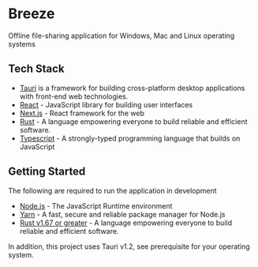 
# Breeze
Offline file-sharing application for Windows, Mac and Linux operating systems


## Tech Stack
- [Tauri](https://tauri.app/) is a framework for building cross-platform desktop applications with front-end web technologies.
- [React](https://react.dev/) -  JavaScript library for building user interfaces
- [Next.js](https://nextjs.org/) - React framework for the web
- [Rust](rust-lang.org/) -  A language empowering everyone
to build reliable and efficient software.
- [Typescript](https://typescript-lang.org) - A strongly-typed programming language that builds on JavaScript


## Getting Started
The following are required to run the application in development 
- [Node.js](https://nodejs.org) - The JavaScript Runtime environment
- [Yarn](https://yarnpkg.com/) - A fast, secure and reliable package manager for Node.js
- [Rust v1.67 or greater](rust-lang.org/) -  A language empowering everyone
to build reliable and efficient software.

In addition, this project uses Tauri v1.2, see prerequisite for your operating system.
